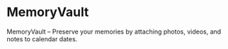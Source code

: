 # MemoryVault
MemoryVault – Preserve your memories by attaching photos, videos, and notes to calendar dates.
